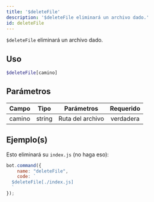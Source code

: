 ```yaml
---
title: '$deleteFile'
description: '$deleteFile eliminará un archivo dado.'
id: deleteFile
---
```


`$deleteFile` eliminará un archivo dado.

## Uso

```php
$deleteFile[camino]
```

## Parámetros

| Campo  | Tipo   | Parámetros       | Requerido |
| ------ | ------ | ---------------- |:---------:|
| camino | string | Ruta del archivo | verdadera |

## Ejemplo(s)

Esto eliminará su `index.js` (no haga eso):

```javascript
bot.command({
    name: "deleteFile",
    code: `
  $deleteFile[./index.js]
  `
});
```